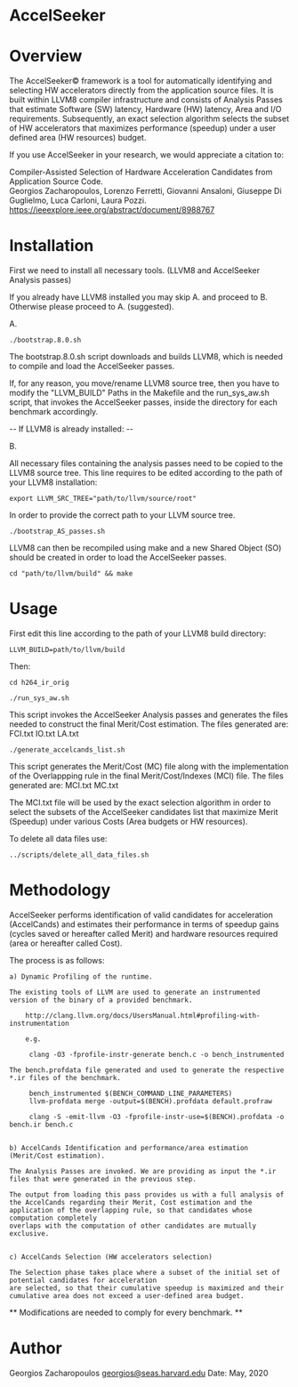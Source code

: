 # AccelSeeker

# Overview

The AccelSeeker© framework is a tool for automatically identifying and selecting HW accelerators directly from 
the application source files. It is built within LLVM8 compiler infrastructure and consists of Analysis Passes
that estimate Software (SW) latency, Hardware (HW) latency, Area and I/O requirements. Subsequently, an exact 
selection algorithm selects the subset of HW accelerators that maximizes performance (speedup) under a user
defined area (HW resources) budget.

If you use AccelSeeker in your research, we would appreciate a citation to:

Compiler-Assisted Selection of Hardware Acceleration Candidates from Application Source Code.           
Georgios Zacharopoulos, Lorenzo Ferretti, Giovanni Ansaloni, Giuseppe Di Guglielmo, Luca Carloni, Laura Pozzi.      
https://ieeexplore.ieee.org/abstract/document/8988767

# Installation

First we need to install all necessary tools. (LLVM8 and AccelSeeker Analysis passes)

If you already have LLVM8 installed you may skip A. and proceed to B. Otherwise please proceed to A. (suggested).

A.

    ./bootstrap.8.0.sh


The bootstrap.8.0.sh script downloads and builds LLVM8, which is needed to compile and load the AccelSeeker passes. 

If, for any reason, you move/rename LLVM8 source tree, then you have to modify the
"LLVM_BUILD" Paths in the Makefile and the run_sys_aw.sh script, that invokes the AccelSeeker passes, inside the 
directory for each benchmark accordingly. 


-- If LLVM8 is already installed: --

B.

All necessary files containing the analysis passes need to be copied to the LLVM8 source tree. This line requires to be edited according to the path of your LLVM8 installation:

    export LLVM_SRC_TREE="path/to/llvm/source/root"

In order to provide the correct path to your LLVM source tree. 
 
    ./bootstrap_AS_passes.sh

LLVM8 can then be recompiled using make and a new Shared Object (SO) should be created in order to load the AccelSeeker passes.

    cd "path/to/llvm/build" && make


# Usage

First edit this line according to the path of your LLVM8 build directory:

    LLVM_BUILD=path/to/llvm/build

Then:    

    cd h264_ir_orig

    ./run_sys_aw.sh

This script invokes the AccelSeeker Analysis passes and generates the files needed to construct the final Merit/Cost estimation.
The files generated are: FCI.txt  IO.txt  LA.txt

    ./generate_accelcands_list.sh

This script generates the Merit/Cost (MC) file along with the implementation of the Overlappping rule in the final Merit/Cost/Indexes (MCI) file.
The files generated are: MCI.txt  MC.txt

The MCI.txt file will be used by the exact selection algorithm in order to select the subsets of the AccelSeeker candidates list that maximize Merit (Speedup)
under various Costs (Area budgets or HW resources).

To delete all data files use:

    ../scripts/delete_all_data_files.sh 


# Methodology

AccelSeeker performs identification of valid candidates for acceleration (AccelCands) and estimates their performance in terms of speedup gains (cycles saved or hereafter called Merit) and hardware resources required 
(area or hereafter called Cost).

The process is as follows:

    a) Dynamic Profiling of the runtime.

    The existing tools of LLVM are used to generate an instrumented version of the binary of a provided benchmark.

        http://clang.llvm.org/docs/UsersManual.html#profiling-with-instrumentation

        e.g.

         clang -O3 -fprofile-instr-generate bench.c -o bench_instrumented

    The bench.profdata file generated and used to generate the respective *.ir files of the benchmark.

         bench_instrumented $(BENCH_COMMAND_LINE_PARAMETERS)
         llvm-profdata merge -output=$(BENCH).profdata default.profraw

         clang -S -emit-llvm -O3 -fprofile-instr-use=$(BENCH).profdata -o bench.ir bench.c


    b) AccelCands Identification and performance/area estimation (Merit/Cost estimation).

    The Analysis Passes are invoked. We are providing as input the *.ir files that were generated in the previous step.

    The output from loading this pass provides us with a full analysis of the AccelCands regarding their Merit, Cost estimation and the application of the overlapping rule, so that candidates whose computation completely
    overlaps with the computation of other candidates are mutually exclusive.


    c) AccelCands Selection (HW accelerators selection)

    The Selection phase takes place where a subset of the initial set of potential candidates for acceleration
    are selected, so that their cumulative speedup is maximized and their cumulative area does not exceed a user-defined area budget.


** Modifications are needed to comply for every benchmark. **

# Author

Georgios Zacharopoulos georgios@seas.harvard.edu Date: May, 2020
